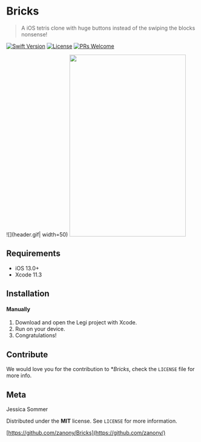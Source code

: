 # Bricks

> A iOS tetris clone with huge buttons instead of the swiping the blocks nonsense!

[![Swift Version][swift-image]][swift-url]
[![License][license-image]][license-url]
[![PRs Welcome](https://img.shields.io/badge/PRs-welcome-brightgreen.svg?style=flat-square)](http://makeapullrequest.com)

![](header.gif| width=50)
<img src="https://github.com/zanony/Bricks/blob/master/header.gif" width="307" height="480">

## Requirements

- iOS 13.0+
- Xcode 11.3

## Installation

#### Manually
1. Download and open the Legi project with Xcode.
2. Run on your device.
2. Congratulations!  


## Contribute

We would love you for the contribution to **Bricks*, check the ``LICENSE`` file for more info.

## Meta

Jessica Sommer

Distributed under the **MIT** license. See ``LICENSE`` for more information.

[https://github.com/zanony/Bricks](https://github.com/zanony/)

[swift-image]:https://img.shields.io/badge/swift-5.0-orange.svg
[swift-url]: https://swift.org/
[license-image]: https://img.shields.io/badge/License-MIT-blue.svg
[license-url]: LICENSE

